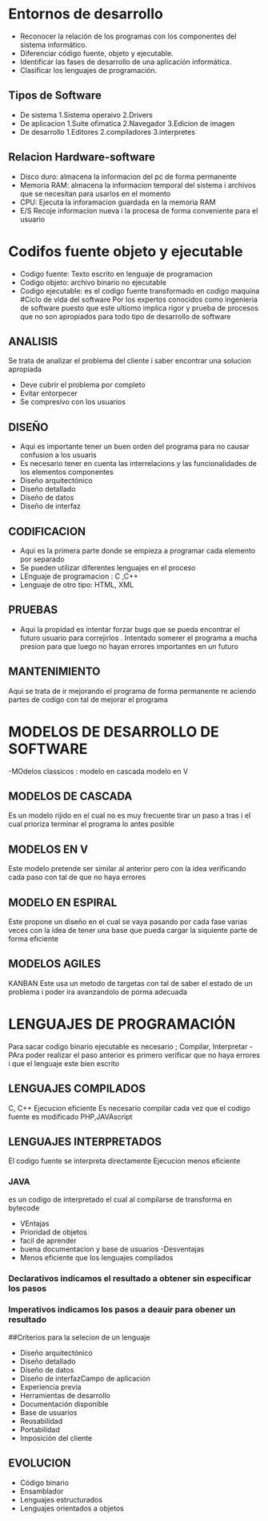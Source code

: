 # Entornos de desarrollo
- Reconocer la relación de los programas con los componentes del sistema informático.
- Diferenciar código fuente, objeto y ejecutable.
- Identificar las fases de desarrollo de una aplicación informática.
- Clasificar los lenguajes de programación.
## Tipos de Software
- De sistema
1.Sistema operaivo
2.Drivers
- De aplicacion
1.Suite ofimatica
2.Navegador
3.Edicion de imagen
- De desarrollo
1.Editores
2.compiladores
3.interpretes
## Relacion Hardware-software
- Disco duro: almacena la informacion del pc de forma permanente
- Memoria RAM: almacena la informacion temporal del sistema  i archivos que se necesitan para usarlos en el momento
- CPU: Ejecuta la inforamacion guardada en la memoria RAM
- E/S Recoje informacion nueva i la procesa de forma conveniente para el usuario
# Codifos fuente objeto y ejecutable
- Codigo fuente: Texto escrito en lenguaje de programacion
- Codigo objeto: archivo binario no ejecutable 
- Codigo ejecutable: es el codigo fuente transformado en codigo maquina
#Ciclo de vida del software
Por los expertos conocidos como ingenieria de software puesto que este ultiomo implica rigor y prueba de procesos que no son apropiados para todo tipo de desarrollo de software
## ANALISIS
Se trata de analizar el problema  del cliente i saber encontrar una solucion apropiada
- Deve cubrir el problema por completo
- Evitar entorpecer
- Se compresivo con los usuarios
## DISEÑO
- Aqui es importante tener un buen orden del programa para no causar confusion a los usuaris
- Es necesario tener en cuenta las interrelacions  y las funcionalidades de los elementos componentes
- Diseño arquitectónico 
- Diseño detallado 
- Diseño de datos 
- Diseño de interfaz
## CODIFICACION
- Aqui es la primera parte donde se empieza a programar cada elemento por separado
- Se pueden utilizar diferentes lenguajes en el proceso
- LEnguaje de programacion : C ,C++
- Lenguaje de otro tipo: HTML, XML
## PRUEBAS
- Aqui la propidad es intentar forzar bugs que se pueda encontrar el futuro usuario para correjirlos
.  Intentado  somerer el programa a mucha presion para que luego no hayan errores importantes en un futuro
## MANTENIMIENTO
Aqui se trata de ir mejorando el programa de forma permanente re aciendo partes de codigo con tal de mejorar el programa
# MODELOS DE DESARROLLO DE SOFTWARE
-MOdelos classicos : modelo en cascada modelo en V
## MODELOS DE CASCADA 
Es un modelo rijido en el cual no es muy frecuente tirar un paso a tras i el cual prioriza terminar el programa lo antes posible
## MODELOS EN V
Este modelo pretende ser similar al anterior pero con la idea verificando cada paso con tal de que no haya errores
## MODELO EN ESPIRAL 
Este propone un diseño en el cual se vaya pasando por cada fase varias veces con la idea de tener una base que pueda cargar la siquiente parte de forma eficiente
## MODELOS AGILES
KANBAN
Este usa un metodo de targetas con tal de saber el estado de un problema i poder ira avanzandolo de porma adecuada

# LENGUAJES DE PROGRAMACIÓN

Para sacar codigo binario ejecutable es necesario ; Compilar, Interpretar
-PAra poder realizar el paso anterior es primero verificar que no haya errores i que el lenguaje este bien escrito
## LENGUAJES COMPILADOS
C, C++
Ejecucion eficiente
Es necesario compilar cada vez que el codigo fuente es modificado
PHP,JAVAscript
## LENGUAJES INTERPRETADOS
El codigo fuente se interpreta directamente
Ejecucion menos eficiente
### JAVA
es un codigo de interpretado el cual al compilarse de transforma en bytecode
- VEntajas
- Prioridad de objetos
- facil de aprender
- buena documentacion y base de usuarios
-Desventajas 
- Menos eficiente que los lenguajes compilados
### Declarativos indicamos el resultado a obtener sin especificar los pasos
### Imperativos indicamos los pasos a deauir para obener un resultado

##Criterios para la selecion de un lenguaje
- Diseño arquitectónico 
- Diseño detallado 
- Diseño de datos 
- Diseño de interfazCampo de aplicación 
- Experiencia previa 
- Herramientas de desarrollo 
- Documentación disponible 
- Base de usuarios 
- Reusabilidad 
- Portabilidad 
- Imposición del cliente
## EVOLUCION
- Código binario 
- Ensamblador 
- Lenguajes estructurados 
- Lenguajes orientados a objetos















